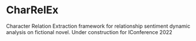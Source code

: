 # CharRelEx

Character Relation Extraction framework for relationship sentiment dynamic analysis on fictional novel.
Under construction for IConference 2022
